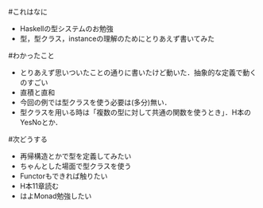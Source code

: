 #これはなに
- Haskellの型システムのお勉強
- 型，型クラス，instanceの理解のためにとりあえず書いてみた

#わかったこと
- とりあえず思いついたことの通りに書いたけど動いた．抽象的な定義で動くのすごい
- 直積と直和
- 今回の例では型クラスを使う必要は(多分)無い．
- 型クラスを用いる時は「複数の型に対して共通の関数を使うとき」．H本のYesNoとか．

#次どうする
- 再帰構造とかで型を定義してみたい
- ちゃんとした場面で型クラスを使う
- Functorもできれば触りたい
- H本11章読む
- はよMonad勉強したい
